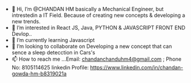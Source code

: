 - 👋 Hi, I’m @CHANDAN HM basically a Mechanical Engineer, but intrestedin a IT Field. Because of creating new concepts & developing a new trends.
- 👀 I’m interested in React JS, Java, PYTHON & JAVASCRIPT FRONT END Devlop..
- 🌱 I’m currently learning Javascript
- 💞️ I’m looking to collaborate on Developing a new concept that can sence a sleep detecction in Cars's
- 📫 How to reach me ...Email: chandanchanduhm4@gmail.com ; Phone No: 8105114625
linkedin Profile: https://www.linkedin.com/in/chandan-gowda-hm-b8319021a

<!---
chandanhm1999/chandanhm1999 is a ✨ special ✨ repository because its `README.md` (this file) appears on your GitHub profile.
You can click the Preview link to take a look at your changes.
--->
